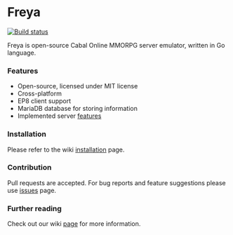 # Freya #

[![Build status](https://ci.appveyor.com/api/projects/status/m4k4o9xs54ugk0ds/branch/development?svg=true)](https://ci.appveyor.com/project/ubis/freya/branch/development)

Freya is open-source Cabal Online MMORPG server emulator, written in Go language.

### Features ###
* Open-source, licensed under MIT license
* Cross-platform
* EP8 client support 
* MariaDB database for storing information
* Implemented server [features](https://bitbucket.org/ubis/freya/wiki/Features)

### Installation ###
Please refer to the wiki [installation](https://bitbucket.org/ubis/freya/wiki/Building%20and%20installing) page.

### Contribution ###
Pull requests are accepted. For bug reports and feature suggestions please use [issues](https://bitbucket.org/ubis/freya/issues) page.

### Further reading ###
Check out our wiki [page](https://bitbucket.org/ubis/freya/wiki/Home) for more information.

